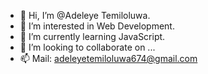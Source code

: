 - 👋 Hi, I’m @Adeleye Temiloluwa.
- 👀 I’m interested in Web Development.
- 🌱 I’m currently learning JavaScript.
- 💞️ I’m looking to collaborate on ...
- 📫 Mail: adeleyetemiloluwa674@gmail.com  


